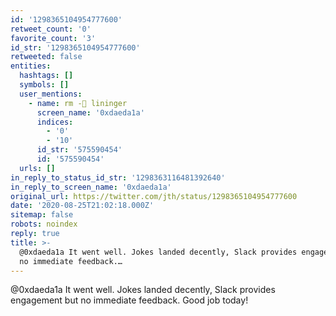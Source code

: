 ```yaml
---
id: '1298365104954777600'
retweet_count: '0'
favorite_count: '3'
id_str: '1298365104954777600'
retweeted: false
entities:
  hashtags: []
  symbols: []
  user_mentions:
    - name: rm -🐀 lininger
      screen_name: '0xdaeda1a'
      indices:
        - '0'
        - '10'
      id_str: '575590454'
      id: '575590454'
  urls: []
in_reply_to_status_id_str: '1298363116481392640'
in_reply_to_screen_name: '0xdaeda1a'
original_url: https://twitter.com/jth/status/1298365104954777600
date: '2020-08-25T21:02:18.000Z'
sitemap: false
robots: noindex
reply: true
title: >-
  @0xdaeda1a It went well. Jokes landed decently, Slack provides engagement but
  no immediate feedback.…
---
```


@0xdaeda1a It went well. Jokes landed decently, Slack provides engagement but no immediate feedback. Good job today!